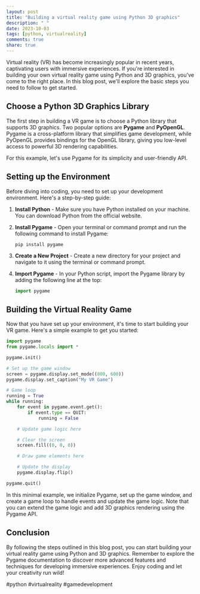 ```yaml
---
layout: post
title: "Building a virtual reality game using Python 3D graphics"
description: " "
date: 2023-10-03
tags: [python, virtualreality]
comments: true
share: true
---
```


Virtual reality (VR) has become increasingly popular in recent years, captivating users with immersive experiences. If you're interested in building your own virtual reality game using Python and 3D graphics, you've come to the right place. In this blog post, we'll explore the basic steps you need to follow to get started.

## Choose a Python 3D Graphics Library ##

The first step in building a VR game is to choose a Python library that supports 3D graphics. Two popular options are **Pygame** and **PyOpenGL**. Pygame is a cross-platform library that simplifies game development, while PyOpenGL provides bindings for the OpenGL library, giving you low-level access to powerful 3D rendering capabilities.

For this example, let's use Pygame for its simplicity and user-friendly API.

## Setting up the Environment ##

Before diving into coding, you need to set up your development environment. Here's a step-by-step guide:

1. **Install Python** - Make sure you have Python installed on your machine. You can download Python from the official website.

2. **Install Pygame** - Open your terminal or command prompt and run the following command to install Pygame:

    ```
    pip install pygame
    ```

3. **Create a New Project** - Create a new directory for your project and navigate to it using the terminal or command prompt.

4. **Import Pygame** - In your Python script, import the Pygame library by adding the following line at the top:

    ```python
    import pygame
    ```

## Building the Virtual Reality Game ##

Now that you have set up your environment, it's time to start building your VR game. Here's a simple example to get you started:

```python
import pygame
from pygame.locals import *

pygame.init()

# Set up the game window
screen = pygame.display.set_mode((800, 600))
pygame.display.set_caption("My VR Game")

# Game loop
running = True
while running:
    for event in pygame.event.get():
        if event.type == QUIT:
            running = False

    # Update game logic here

    # Clear the screen
    screen.fill((0, 0, 0))

    # Draw game elements here

    # Update the display
    pygame.display.flip()

pygame.quit()
```

In this minimal example, we initialize Pygame, set up the game window, and create a game loop to handle events and update the game logic. Note that you can extend the game logic and add 3D graphics rendering using the Pygame API.

## Conclusion ##

By following the steps outlined in this blog post, you can start building your virtual reality game using Python and 3D graphics. Remember to explore the Pygame documentation to discover more advanced features and techniques for developing immersive experiences. Enjoy coding and let your creativity run wild!

#python #virtualreality #gamedevelopment